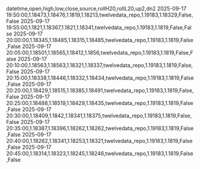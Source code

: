 datetime,open,high,low,close,source,rollH20,rollL20,up2,dn2
2025-09-17 19:50:00,1.18473,1.18476,1.1819,1.18213,twelvedata_repo,1.19183,1.18329,False,False
2025-09-17 19:55:00,1.1821,1.18367,1.1821,1.18341,twelvedata_repo,1.19183,1.1819,False,False
2025-09-17 20:00:00,1.18345,1.18485,1.18315,1.18485,twelvedata_repo,1.19183,1.1819,False,False
2025-09-17 20:05:00,1.18501,1.18565,1.18412,1.1856,twelvedata_repo,1.19183,1.1819,False,False
2025-09-17 20:10:00,1.18563,1.18563,1.18321,1.18337,twelvedata_repo,1.19183,1.1819,False,False
2025-09-17 20:15:00,1.18338,1.18446,1.18332,1.18434,twelvedata_repo,1.19183,1.1819,False,False
2025-09-17 20:20:00,1.18429,1.18515,1.18385,1.18491,twelvedata_repo,1.19183,1.1819,False,False
2025-09-17 20:25:00,1.18488,1.18519,1.18429,1.18435,twelvedata_repo,1.19183,1.1819,False,False
2025-09-17 20:30:00,1.18409,1.1842,1.18341,1.18375,twelvedata_repo,1.19183,1.1819,False,False
2025-09-17 20:35:00,1.18387,1.18396,1.18262,1.18262,twelvedata_repo,1.19183,1.1819,False,False
2025-09-17 20:40:00,1.18262,1.18341,1.18253,1.18321,twelvedata_repo,1.19183,1.1819,False,False
2025-09-17 20:45:00,1.18314,1.18323,1.18245,1.18246,twelvedata_repo,1.19183,1.1819,False,False
